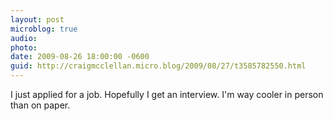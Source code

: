 ```yaml
---
layout: post
microblog: true
audio: 
photo: 
date: 2009-08-26 18:00:00 -0600
guid: http://craigmcclellan.micro.blog/2009/08/27/t3585782550.html
---
```

I just applied for a job. Hopefully I get an interview. I'm way cooler in person than on paper.
